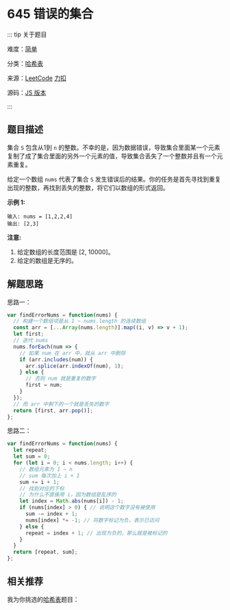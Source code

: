# 645 错误的集合

::: tip 关于题目

难度：[简单](/solution/easy/)

分类：[哈希表](/art/hash.html)

来源：[LeetCode](https://leetcode.com/problems/set-mismatch/submissions/)  [力扣](https://leetcode-cn.com/problems/set-mismatch/submissions/)

源码：[JS 版本](https://github.com/swpuLeo/cattle/blob/master/src/easy/SetMismatch.js)

:::



## 题目描述

集合 `S` 包含从1到 `n` 的整数。不幸的是，因为数据错误，导致集合里面某一个元素复制了成了集合里面的另外一个元素的值，导致集合丢失了一个整数并且有一个元素重复。

给定一个数组 `nums` 代表了集合 `S` 发生错误后的结果。你的任务是首先寻找到重复出现的整数，再找到丢失的整数，将它们以数组的形式返回。

**示例 1:**

```
输入: nums = [1,2,2,4]
输出: [2,3]
```

**注意:**

1. 给定数组的长度范围是 [2, 10000]。
2. 给定的数组是无序的。





## 解题思路

思路一：

```js
var findErrorNums = function(nums) {
  // 构建一个数组项是从 1 ~ nums.length 的连续数组
  const arr = [...Array(nums.length)].map((i, v) => v + 1);
  let first;
  // 迭代 nums
  nums.forEach(num => {
    // 如果 num 在 arr 中，就从 arr 中删除
    if (arr.includes(num)) {
      arr.splice(arr.indexOf(num), 1);
    } else {
      // 否则 num 就是重复的数字
      first = num;
    }
  });
  // 而 arr 中剩下的一个就是丢失的数字
  return [first, arr.pop()];
};
```



思路二：

```js
var findErrorNums = function(nums) {
  let repeat;
  let sum = 0;
  for (let i = 0; i < nums.length; i++) {
    // 数组元素为 1 ~ n
    // sum 每次加上 i + 1
    sum += i + 1;
    // 找到对应的下标
    // 为什么不直接用 i，因为数组是乱序的
    let index = Math.abs(nums[i]) - 1;
    if (nums[index] > 0) { // 说明这个数字没有被使用
      sum -= index + 1;
      nums[index] *= -1; // 将数字标记为负，表示已访问
    } else {
      repeat = index + 1; // 出现为负的，那么就是被标记的
    }
  }
  return [repeat, sum];
};
```





## 相关推荐

我为你挑选的[哈希表](/art/hash.html)题目：
